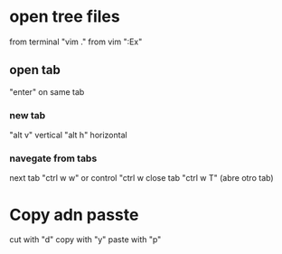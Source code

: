
# open tree files

from terminal "vim ."
from vim  ":Ex"

## open tab
"enter" on same tab

### new tab 
"alt v" vertical
"alt h" horizontal


### navegate from tabs

next tab "ctrl w w"
or control "ctrl w <hjkl>
close tab "ctrl w T" (abre otro tab)

# Copy adn passte

cut with "d"
copy with "y"
paste with "p"


